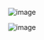 ![image](https://user-images.githubusercontent.com/66327177/129443563-12fcbabf-93cf-4c14-9445-37c8519cbf38.png)

![image](https://user-images.githubusercontent.com/66327177/129443581-52fb1e02-e3e3-423a-b34e-e22d057969bd.png)



